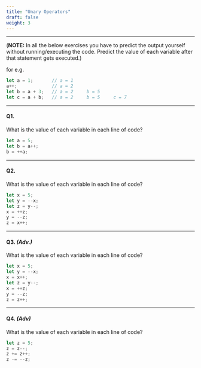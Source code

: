 ```yaml
---
title: "Unary Operators"
draft: false
weight: 3
---
```


---


(**NOTE:** In all the below exercises you have to predict the output yourself without running/executing the code. Predict the value of each variable after that statement gets executed.)

for e.g.

```jsx
let a = 1;       // a = 1
a++;             // a = 2
let b = a + 3;   // a = 2     b = 5
let c = a + b;   // a = 2     b = 5     c = 7
```

---

#### Q1.

What is the value of each variable in each line of code?

```jsx
let a = 5;
let b = a++;
b = ++a;
```
---

#### Q2.

What is the value of each variable in each line of code?

```jsx
let x = 5;             
let y = --x;           
let z = y--;           
x = ++z;               
y = --z;               
z = x++;               
```

---


#### Q3. _(Adv.)_

What is the value of each variable in each line of code?

```jsx
let x = 5;              
let y = --x;            
x = x++;                
let z = y--;            
x = ++z;                
y = --z;                
z = z++;                
```

---

<!-- #### Q4. _(Adv.)_

What is the value of each variable in each line of code?

```jsx
let x = 5;           
x = x++;             
let y = 6;           
y = ++y;             
let z = 3;           
z = z--;             
y = ++x + z--;       
z = y++ - --x;       
x = x++ - --z;       
```

--- -->

#### Q4. _(Adv)_

What is the value of each variable in each line of code?

```jsx
let z = 5;         
z = z--;           
z += z++;          
z -= --z;
```